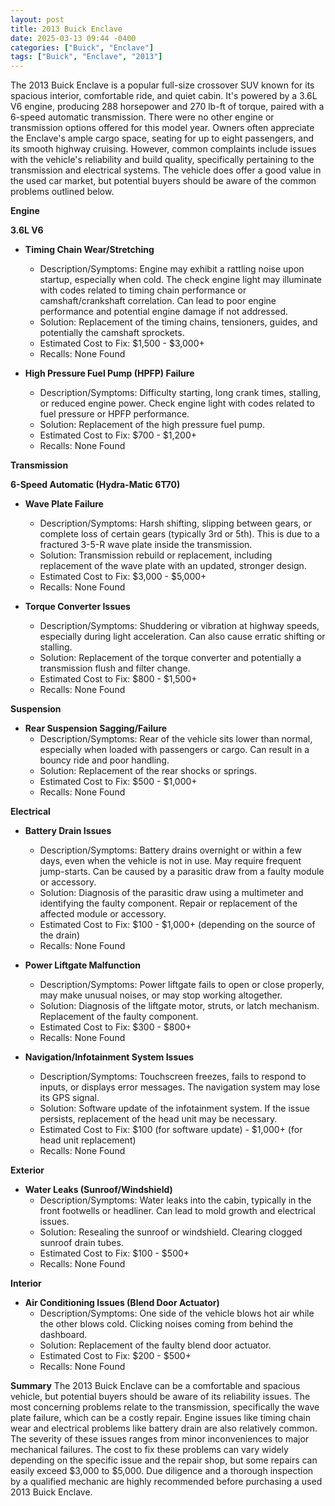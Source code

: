 ```yaml
---
layout: post
title: 2013 Buick Enclave
date: 2025-03-13 09:44 -0400
categories: ["Buick", "Enclave"]
tags: ["Buick", "Enclave", "2013"]
---
```

The 2013 Buick Enclave is a popular full-size crossover SUV known for its spacious interior, comfortable ride, and quiet cabin. It's powered by a 3.6L V6 engine, producing 288 horsepower and 270 lb-ft of torque, paired with a 6-speed automatic transmission. There were no other engine or transmission options offered for this model year. Owners often appreciate the Enclave's ample cargo space, seating for up to eight passengers, and its smooth highway cruising. However, common complaints include issues with the vehicle's reliability and build quality, specifically pertaining to the transmission and electrical systems. The vehicle does offer a good value in the used car market, but potential buyers should be aware of the common problems outlined below.

**Engine**

**3.6L V6**

*   **Timing Chain Wear/Stretching**
    *   Description/Symptoms: Engine may exhibit a rattling noise upon startup, especially when cold. The check engine light may illuminate with codes related to timing chain performance or camshaft/crankshaft correlation. Can lead to poor engine performance and potential engine damage if not addressed.
    *   Solution: Replacement of the timing chains, tensioners, guides, and potentially the camshaft sprockets.
    *   Estimated Cost to Fix: $1,500 - $3,000+
    *   Recalls: None Found

*   **High Pressure Fuel Pump (HPFP) Failure**
    *   Description/Symptoms: Difficulty starting, long crank times, stalling, or reduced engine power. Check engine light with codes related to fuel pressure or HPFP performance.
    *   Solution: Replacement of the high pressure fuel pump.
    *   Estimated Cost to Fix: $700 - $1,200+
    *   Recalls: None Found

**Transmission**

**6-Speed Automatic (Hydra-Matic 6T70)**

*   **Wave Plate Failure**
    *   Description/Symptoms: Harsh shifting, slipping between gears, or complete loss of certain gears (typically 3rd or 5th). This is due to a fractured 3-5-R wave plate inside the transmission.
    *   Solution: Transmission rebuild or replacement, including replacement of the wave plate with an updated, stronger design.
    *   Estimated Cost to Fix: $3,000 - $5,000+
    *   Recalls: None Found

*   **Torque Converter Issues**
    *   Description/Symptoms: Shuddering or vibration at highway speeds, especially during light acceleration. Can also cause erratic shifting or stalling.
    *   Solution: Replacement of the torque converter and potentially a transmission flush and filter change.
    *   Estimated Cost to Fix: $800 - $1,500+
    *   Recalls: None Found

**Suspension**

*   **Rear Suspension Sagging/Failure**
    *   Description/Symptoms: Rear of the vehicle sits lower than normal, especially when loaded with passengers or cargo. Can result in a bouncy ride and poor handling.
    *   Solution: Replacement of the rear shocks or springs.
    *   Estimated Cost to Fix: $500 - $1,000+
    *   Recalls: None Found

**Electrical**

*   **Battery Drain Issues**
    *   Description/Symptoms: Battery drains overnight or within a few days, even when the vehicle is not in use. May require frequent jump-starts. Can be caused by a parasitic draw from a faulty module or accessory.
    *   Solution: Diagnosis of the parasitic draw using a multimeter and identifying the faulty component. Repair or replacement of the affected module or accessory.
    *   Estimated Cost to Fix: $100 - $1,000+ (depending on the source of the drain)
    *   Recalls: None Found

*   **Power Liftgate Malfunction**
    *   Description/Symptoms: Power liftgate fails to open or close properly, may make unusual noises, or may stop working altogether.
    *   Solution: Diagnosis of the liftgate motor, struts, or latch mechanism. Replacement of the faulty component.
    *   Estimated Cost to Fix: $300 - $800+
    *   Recalls: None Found

*   **Navigation/Infotainment System Issues**
    *   Description/Symptoms: Touchscreen freezes, fails to respond to inputs, or displays error messages. The navigation system may lose its GPS signal.
    *   Solution: Software update of the infotainment system. If the issue persists, replacement of the head unit may be necessary.
    *   Estimated Cost to Fix: $100 (for software update) - $1,000+ (for head unit replacement)
    *   Recalls: None Found

**Exterior**

*   **Water Leaks (Sunroof/Windshield)**
    *   Description/Symptoms: Water leaks into the cabin, typically in the front footwells or headliner. Can lead to mold growth and electrical issues.
    *   Solution: Resealing the sunroof or windshield. Clearing clogged sunroof drain tubes.
    *   Estimated Cost to Fix: $100 - $500+
    *   Recalls: None Found

**Interior**

*   **Air Conditioning Issues (Blend Door Actuator)**
    *   Description/Symptoms: One side of the vehicle blows hot air while the other blows cold. Clicking noises coming from behind the dashboard.
    *   Solution: Replacement of the faulty blend door actuator.
    *   Estimated Cost to Fix: $200 - $500+
    *   Recalls: None Found

**Summary**
The 2013 Buick Enclave can be a comfortable and spacious vehicle, but potential buyers should be aware of its reliability issues. The most concerning problems relate to the transmission, specifically the wave plate failure, which can be a costly repair. Engine issues like timing chain wear and electrical problems like battery drain are also relatively common. The severity of these issues ranges from minor inconveniences to major mechanical failures. The cost to fix these problems can vary widely depending on the specific issue and the repair shop, but some repairs can easily exceed $3,000 to $5,000. Due diligence and a thorough inspection by a qualified mechanic are highly recommended before purchasing a used 2013 Buick Enclave.

